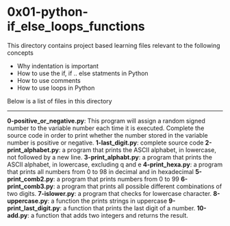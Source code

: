 # 0x01-python-if_else_loops_functions

This directory contains project based learning files relevant to the following concepts
- Why indentation is important
- How to use the if, if .. else statments in Python
- How to use comments
- How to use loops in Python

Below is a list of files in this directory

---

**0-positive_or_negative.py**: This program will assign a random signed number to the variable number each time it is executed. Complete the source code in order to print whether the number stored in the variable number is positive or negative.
**1-last_digit.py**: complete source code
**2-print_alphabet.py**:  a program that prints the ASCII alphabet, in lowercase, not followed by a new line.
**3-print_alphabt.py**: a program that prints the ASCII alphabet, in lowercase, excluding q and e
**4-print_hexa.py**: a program that prints all numbers from 0 to 98 in decimal and in hexadecimal
**5-print_comb2.py**: a program that prints numbers from 0 to 99
**6-print_comb3.py**: a program that prints all possible different combinations of two digits.
**7-islower.py**: a program that checks for lowercase character.
**8-uppercase.py**: a function the prints strings in uppercase
**9-print_last_digit.py**: a function that prints the last digit of a number.
**10-add.py**: a function that adds two integers and returns the result.
